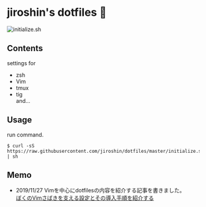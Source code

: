 # jiroshin's dotfiles 🐜
![initialize.sh](https://github.com/jiroshin/dotfiles/workflows/initialize.sh/badge.svg)

## Contents
settings for   
- zsh
- Vim
- tmux
- tig  
and...

## Usage
run command.

```sh:terminal
$ curl -sS https://raw.githubusercontent.com/jiroshin/dotfiles/master/initialize.sh | sh
```

## Memo
- 2019/11/27 Vimを中心にdotfilesの内容を紹介する記事を書きました。  
[ぼくのVimさばきを支える設定とその導入手順を紹介する](https://qiita.com/jiroshin/items/ee86ea426a51fa24b319)
